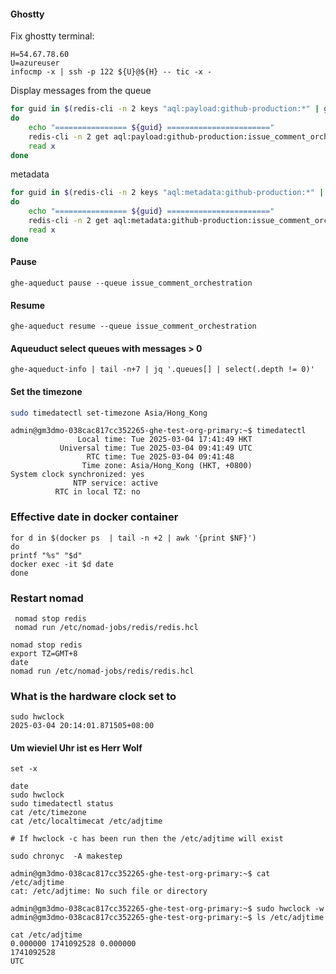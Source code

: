 #### Ghostty

Fix ghostty terminal:


```
H=54.67.78.60
U=azureuser
infocmp -x | ssh -p 122 ${U}@${H} -- tic -x -
```


Display messages from the queue
```bash
for guid in $(redis-cli -n 2 keys "aql:payload:github-production:*" | grep issue_comment_orchestration | awk -F: '{print $5}')
do
    echo "================ ${guid} ======================="
    redis-cli -n 2 get aql:payload:github-production:issue_comment_orchestration:${guid} | jq -r
    read x
done
```

metadata
```bash
for guid in $(redis-cli -n 2 keys "aql:metadata:github-production:*" | grep issue_comment_orchestration | awk -F: '{print $5}')
do
    echo "================ ${guid} ======================="
    redis-cli -n 2 get aql:metadata:github-production:issue_comment_orchestration:${guid} | jq -r
    read x
done
```

#### Pause
```
ghe-aqueduct pause --queue issue_comment_orchestration
```

#### Resume
```
ghe-aqueduct resume --queue issue_comment_orchestration
```



#### Aqueuduct select queues with messages > 0

```
ghe-aqueduct-info | tail -n+7 | jq '.queues[] | select(.depth != 0)'
```


#### Set the timezone

```bash
sudo timedatectl set-timezone Asia/Hong_Kong
```

```
admin@gm3dmo-038cac817cc352265-ghe-test-org-primary:~$ timedatectl
               Local time: Tue 2025-03-04 17:41:49 HKT
           Universal time: Tue 2025-03-04 09:41:49 UTC
                 RTC time: Tue 2025-03-04 09:41:48
                Time zone: Asia/Hong_Kong (HKT, +0800)
System clock synchronized: yes
              NTP service: active
          RTC in local TZ: no
```

### Effective date in docker container

```
for d in $(docker ps  | tail -n +2 | awk '{print $NF}')
do
printf "%s" "$d"
docker exec -it $d date
done
```

### Restart nomad
```
 nomad stop redis
 nomad run /etc/nomad-jobs/redis/redis.hcl
```


```shell
nomad stop redis
export TZ=GMT+8
date
nomad run /etc/nomad-jobs/redis/redis.hcl
```


### What is the hardware clock set to
```
sudo hwclock
2025-03-04 20:14:01.871505+08:00
```

#### Um wieviel Uhr ist es Herr Wolf

```
set -x

date
sudo hwclock
sudo timedatectl status
cat /etc/timezone
cat /etc/localtimecat /etc/adjtime

# If hwclock -c has been run then the /etc/adjtime will exist
```


```
sudo chronyc  -A makestep
```


```
admin@gm3dmo-038cac817cc352265-ghe-test-org-primary:~$ cat /etc/adjtime
cat: /etc/adjtime: No such file or directory

admin@gm3dmo-038cac817cc352265-ghe-test-org-primary:~$ sudo hwclock -w
admin@gm3dmo-038cac817cc352265-ghe-test-org-primary:~$ ls /etc/adjtime

cat /etc/adjtime
0.000000 1741092528 0.000000
1741092528
UTC
```


